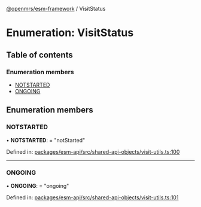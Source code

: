 [@openmrs/esm-framework](../API.md) / VisitStatus

# Enumeration: VisitStatus

## Table of contents

### Enumeration members

- [NOTSTARTED](visitstatus.md#notstarted)
- [ONGOING](visitstatus.md#ongoing)

## Enumeration members

### NOTSTARTED

• **NOTSTARTED**: = "notStarted"

Defined in: [packages/esm-api/src/shared-api-objects/visit-utils.ts:100](https://github.com/openmrs/openmrs-esm-core/blob/master/packages/esm-api/src/shared-api-objects/visit-utils.ts#L100)

___

### ONGOING

• **ONGOING**: = "ongoing"

Defined in: [packages/esm-api/src/shared-api-objects/visit-utils.ts:101](https://github.com/openmrs/openmrs-esm-core/blob/master/packages/esm-api/src/shared-api-objects/visit-utils.ts#L101)
